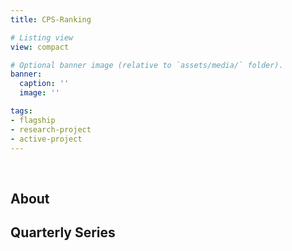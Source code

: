```yaml
---
title: CPS-Ranking

# Listing view
view: compact

# Optional banner image (relative to `assets/media/` folder).
banner:
  caption: ''
  image: ''

tags:
- flagship
- research-project
- active-project
---
```


<br>

<h2>About</h2>

<h2>Quarterly Series</h2>

<br>